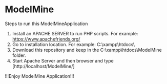 # ModelMine

Steps to run this ModelMineApplication

1. Install an APACHE SERVER to run PHP scripts. For example: https://www.apachefriends.org/ 
2. Go to installation location. For example: C:\xampp\htdocs\
3. Download this repository and keep in the C:\xampp\htdocs\ModelMine folder.
4. Start Apache Server and then browser and type [http://localhost/ModelMine/]

!!!Enjoy ModelMine Application!!!
